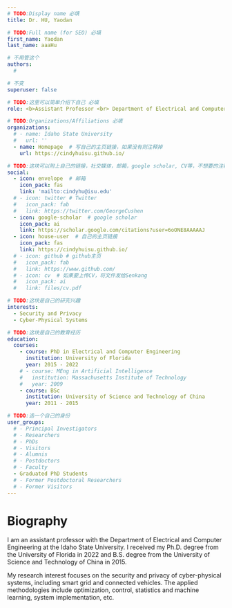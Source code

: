 ```yaml
---
# TODO:Display name 必填
title: Dr. HU, Yaodan

# TODO:Full name (for SEO) 必填
first_name: Yaodan   
last_name: aaaHu

# 不用管这个
authors:
  # 

# 不变
superuser: false

# TODO:这里可以简单介绍下自己 必填
role: <b>Assistant Professor <br> Department of Electrical and Computer Engineering, <br>Idaho State University, USA <br>(Supervised by Shuo Wang and Yuguang Fang)</b>

# TODO:Organizations/Affiliations 必填
organizations:
  # - name: Idaho State University 
  #   url: ''
  - name: Homepage  # 写自己的主页链接，如果没有则注释掉
    url: https://cindyhuisu.github.io/

# TODO:这块可以附上自己的链接，社交媒体，邮箱，google scholar, CV等，不想要的注释掉即可
social:
  - icon: envelope  # 邮箱
    icon_pack: fas
    link: 'mailto:cindyhu@isu.edu'
  # - icon: twitter # Twitter
  #   icon_pack: fab  
  #   link: https://twitter.com/GeorgeCushen
  - icon: google-scholar  # google scholar
    icon_pack: ai
    link: https://scholar.google.com/citations?user=6oONE8AAAAAJ
  - icon: house-user  # 自己的主页链接
    icon_pack: fas
    link: https://cindyhuisu.github.io/
  # - icon: github # github主页
  #   icon_pack: fab   
  #   link: https://www.github.com/
  # - icon: cv  # 如果要上传CV，将文件发给Senkang
  #   icon_pack: ai
  #   link: files/cv.pdf

# TODO:这块是自己的研究兴趣
interests:
  - Security and Privacy
  - Cyber-Physical Systems

# TODO:这块是自己的教育经历
education:
  courses:
    - course: PhD in Electrical and Computer Engineering
      institution: University of Florida
      year: 2015 - 2022
    # - course: MEng in Artificial Intelligence
    #   institution: Massachusetts Institute of Technology
    #   year: 2009
    - course: BSc 
      institution: University of Science and Technology of China
      year: 2011 - 2015

# TODO:选一个自己的身份
user_groups:
  # - Principal Investigators
  # - Researchers
  # - PhDs
  # - Visitors
  # - Alumnis
  # - Postdoctors
  # - Faculty
  - Graduated PhD Students
  # - Former Postdoctoral Researchers
  # - Former Visitors
---
```

<!-- TODO:写自己的Biography -->
# Biography
<!-- <p style="text-align:justify">  -->
I am an assistant professor with the Department of Electrical and Computer Engineering at the Idaho State University. I received my Ph.D. degree from the University of Florida in 2022 and B.S. degree from the University of Science and Technology of China in 2015.

My research interest focuses on the security and privacy of cyber-physical systems, including smart grid and connected vehicles. The applied methodologies include optimization, control, statistics and machine learning, system implementation, etc.

